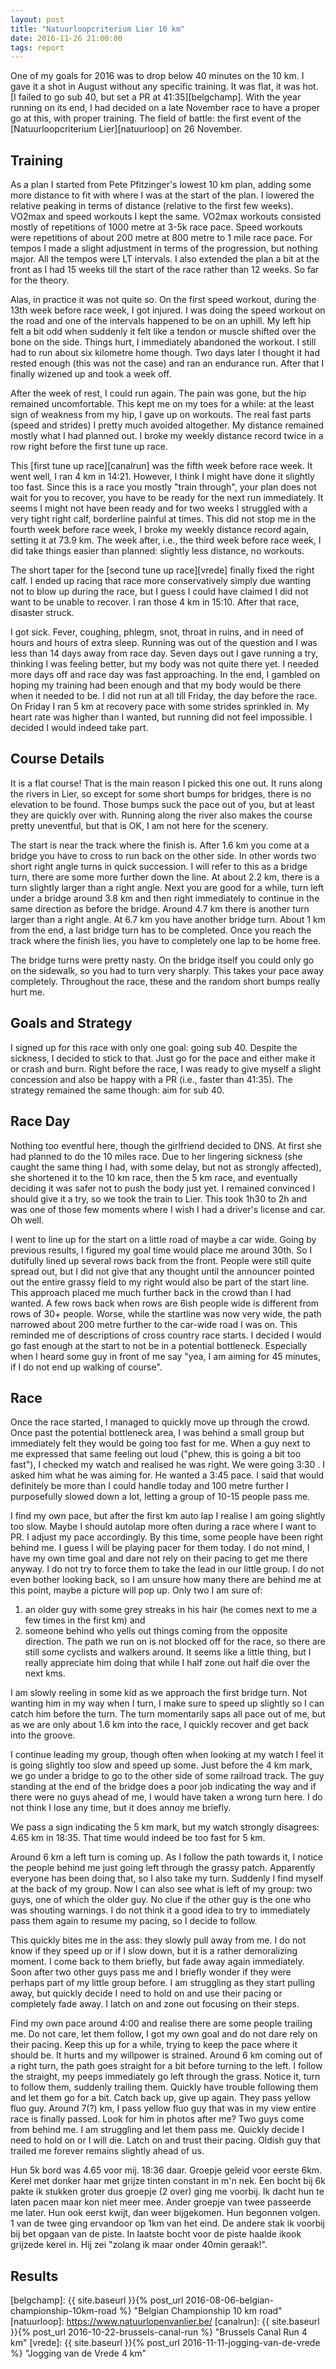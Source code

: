 ```yaml
---
layout: post
title: "Natuurloopcriterium Lier 10 km"
date: 2016-11-26 21:00:00
tags: report
---
```


One of my goals for 2016 was to drop below 40 minutes on the 10 km. I gave it a
shot in August without any specific training. It was flat, it was hot. [I
failed to go sub 40, but set a PR at 41:35][belgchamp]. With the year running
on its end, I had decided on a late November race to have a proper go at this,
with proper training. The field of battle: the first event of the
[Natuurloopcriterium Lier][natuurloop] on 26 November.

## Training

As a plan I started from Pete Pfitzinger's lowest 10 km plan, adding some more
distance to fit with where I was at the start of the plan. I lowered the
relative peaking in terms of distance (relative to the first few weeks).
VO2max and speed workouts I kept the same. VO2max workouts consisted mostly of
repetitions of 1000 metre at 3-5k race pace. Speed workouts were repetitions of
about 200 metre at 800 metre to 1 mile race pace. For tempos I made a slight
adjustment in terms of the progression, but nothing major. All the tempos were
LT intervals. I also extended the plan a bit at the front as I had 15 weeks
till the start of the race rather than 12 weeks. So far for the theory.

Alas, in practice it was not quite so. On the first speed workout, during the
13th week before race week, I got injured.  I was doing the speed workout on
the road and one of the intervals happened to be on an uphill. My left hip felt
a bit odd when suddenly it felt like a tendon or muscle shifted over the bone
on the side. Things hurt, I immediately abandoned the workout. I still had to
run about six kilometre home though.  Two days later I thought it had rested
enough (this was not the case) and ran an endurance run. After that I finally
wizened up and took a week off.

After the week of rest, I could run again. The pain was gone, but the hip
remained uncomfortable. This kept me on my toes for a while: at the least sign
of weakness from my hip, I gave up on workouts. The real fast parts (speed and
strides) I pretty much avoided altogether. My distance remained mostly what I
had planned out.  I broke my weekly distance record twice in a row right before
the first tune up race.

This [first tune up race][canalrun] was the fifth week before race week. It
went well, I ran 4 km in 14:21. However, I think I might have done it slightly
too fast. Since this is a race you mostly "train through", your plan does not
wait for you to recover, you have to be ready for the next run immediately. It
seems I might not have been ready and for two weeks I struggled with a very
tight right calf, borderline painful at times. This did not stop me in the
fourth week before race week, I broke my weekly distance record again, setting
it at 73.9 km. The week after, i.e., the third week before race week, I did
take things easier than planned: slightly less distance, no workouts.

The short taper for the [second tune up race][vrede] finally fixed the right
calf.  I ended up racing that race more conservatively simply due wanting not
to blow up during the race, but I guess I could have claimed I did not want to
be unable to recover. I ran those 4 km in 15:10. After that race, disaster
struck.

I got sick. Fever, coughing, phlegm, snot, throat in ruins, and in need of
hours and hours of extra sleep. Running was out of the question and I was less
than 14 days away from race day. Seven days out I gave running a try, thinking
I was feeling better, but my body was not quite there yet. I needed more days
off and race day was fast approaching. In the end, I gambled on hoping my
training had been enough and that my body would be there when it needed to be.
I did not run at all till Friday, the day before the race. On Friday I ran 5 km
at recovery pace with some strides sprinkled in. My heart rate was higher than
I wanted, but running did not feel impossible.  I decided I would indeed take
part.

## Course Details

It is a flat course! That is the main reason I picked this one out. It runs
along the rivers in Lier, so except for some short bumps for bridges, there is
no elevation to be found. Those bumps suck the pace out of you, but at least
they are quickly over with. Running along the river also makes the course
pretty uneventful, but that is OK, I am not here for the scenery.

The start is near the track where the finish is. After 1.6 km you come at a
bridge you have to cross to run back on the other side.  In other words two
short right angle turns in quick succession. I will refer to this as a bridge
turn, there are some more further down the line. At about 2.2 km, there is a
turn slightly larger than a right angle.  Next you are good for a while, turn
left under a bridge around 3.8 km and then right immediately to continue in the
same direction as before the bridge.  Around 4.7 km there is another turn
larger than a right angle. At 6.7 km you have another bridge turn. About 1 km
from the end, a last bridge turn has to be completed. Once you reach the track
where the finish lies, you have to completely one lap to be home free.

The bridge turns were pretty nasty. On the bridge itself you could only go on
the sidewalk, so you had to turn very sharply. This takes your pace away
completely.  Throughout the race, these and the random short bumps really hurt
me.

## Goals and Strategy

I signed up for this race with only one goal: going sub 40. Despite the
sickness, I decided to stick to that. Just go for the pace and either make it
or crash and burn. Right before the race, I was ready to give myself a slight
concession and also be happy with a PR (i.e., faster than 41:35). The strategy
remained the same though: aim for sub 40.

## Race Day

Nothing too eventful here, though the girlfriend decided to DNS. At first she
had planned to do the 10 miles race. Due to her lingering sickness (she caught
the same thing I had, with some delay, but not as strongly affected), she
shortened it to the 10 km race, then the 5 km race, and eventually deciding it
was safer not to push the body just yet. I remained convinced I should give it
a try, so we took the train to Lier. This took 1h30 to 2h and was one of those
few moments where I wish I had a driver's license and car. Oh well.

I went to line up for the start on a little road of maybe a car wide. Going by
previous results, I figured my goal time would place me around 30th. So I
dutifully lined up several rows back from the front. People were still quite
spread out, but I did not give that any thought until the announcer pointed out
the entire grassy field to my right would also be part of the start line.  This
approach placed me much further back in the crowd than I had wanted. A few rows
back when rows are 6ish people wide is different from rows of 30+ people.
Worse, while the startline was now very wide, the path narrowed about 200 metre
further to the car-wide road I was on. This reminded me of descriptions of
cross country race starts. I decided I would go fast enough at the start to not
be in a potential bottleneck. Especially when I heard some guy in front of me
say "yea, I am aiming for 45 minutes, if I do not end up walking of course".

## Race

Once the race started, I managed to quickly move up through the crowd. Once
past the potential bottleneck area, I was behind a small group but immediately
felt they would be going too fast for me. When a guy next to me expressed that
same feeling out loud ("phew, this is going a bit too fast"), I checked my
watch and realised he was right.  We were going 3:30 <!-- TODO CHECK THIS PACE,
INSERT TINA PICTURE? -->. I asked him what he was aiming for. He wanted a 3:45
pace. I said that would definitely be more than I could handle today and 100
metre further I purposefully slowed down a lot, letting a group of 10-15 people
pass me.

I find my own pace, but after the first km auto lap I realise I am going
slightly too slow. Maybe I should autolap more often during a race where I want
to PR. I adjust my pace accordingly. By this time, some people have been right
behind me. I guess I will be playing pacer for them today. I do not mind, I
have my own time goal and dare not rely on their pacing to get me there anyway.
I do not try to force them to take the lead in our little group. I do not even
bother looking back, so I am unsure how many there are behind me at this point,
maybe a picture will pop up. Only two I am sure of:

1. an older guy with some grey streaks in his hair (he comes next to me a few
   times in the first km) and
2. someone behind who yells out things coming from the opposite direction. The
   path we run on is not blocked off for the race, so there are still some
   cyclists and walkers around. It seems like a little thing, but I really
   appreciate him doing that while I half zone out half die over the next kms.

I am slowly reeling in some kid as we approach the first bridge turn. Not
wanting him in my way when I turn, I make sure to speed up slightly so I can
catch him before the turn.  The turn momentarily saps all pace out of me, but
as we are only about 1.6 km into the race, I quickly recover and get back into
the groove.

I continue leading my group, though often when looking at my watch I feel it is
going slightly too slow and speed up some. Just before the 4 km mark, we go
under a bridge to go to the other side of some railroad track. The guy standing
at the end of the bridge does a poor job indicating the way and if there were
no guys ahead of me, I would have taken a wrong turn here. I do not think I
lose any time, but it does annoy me briefly.

We pass a sign indicating the 5 km mark, but my watch strongly disagrees: 4.65
km in 18:35. That time would indeed be too fast for 5 km.

Around 6 km a left turn is coming up. As I follow the path towards it, I notice
the people behind me just going left through the grassy patch. Apparently
everyone has been doing that, so I also take my turn. Suddenly I find myself at
the back of my group. Now I can also see what is left of my group: two guys,
one of which the older guy. No clue if the other guy is the one who was
shouting warnings. I do not think it a good idea to try to immediately pass
them again to resume my pacing, so I decide to follow.

This quickly bites me in the ass: they slowly pull away from me. I do not know
if they speed up or if I slow down, but it is a rather demoralizing moment. I
come back to them briefly, but fade away again immediately. Soon after two
other guys pass me and I briefly wonder if they were perhaps part of my little
group before. I am struggling as they start pulling away, but quickly decide I
need to hold on and use their pacing or completely fade away. I latch on and
zone out focusing on their steps.

Find my own pace around 4:00 and realise there are some people trailing me.
Do not care, let them follow, I got my own goal and do not dare rely on their pacing.
Keep this up for a while, trying to keep the pace where it should be.
It hurts and my willpower is strained.
Around 6 km coming out of a right turn, the path goes straight for a bit before turning to the left.
I follow the straight, my peeps immediately go left through the grass.
Notice it, turn to follow them, suddenly trailing them. Quickly have trouble following them and let them go for a bit.
Catch back up, give up again. They pass yellow fluo guy.
Around 7(?) km, I pass yellow fluo guy that was in my view entire race is finally passed. Look for him in photos after me?
Two guys come from behind me. I am struggling and let them pass me.
Quickly decide I need to hold on or I will die.
Latch on and trust their pacing.
Oldish guy that trailed me forever remains slightly ahead of us.

<!-- See also google keep -->

Hun 5k bord was 4.65 voor mij. 18:36 daar.  Groepje geleid voor eerste 6km.
Kerel met donker haar met grijze tinten constant in m'n nek. Een bocht bij 6k
pakte ik stukken groter dus groepje (2 over) ging me voorbij. Ik dacht hun te
laten pacen maar kon niet meer mee. Ander groepje van twee passeerde me later.
Hun ook eerst kwijt, dan weer bijgekomen. Hun begonnen volgen. 1 van de twee
ging ervandoor op 1km van het eind. De andere stak ik voorbij bij bet opgaan
van de piste. In laatste bocht voor de piste haalde ikook grijzede kerel in.
Hij zei "zolang ik maar onder 40min geraak!".

## Results

[belgchamp]: {{ site.baseurl }}{% post_url 2016-08-06-belgian-championship-10km-road %} "Belgian Championship 10 km road"
[natuurloop]: https://www.natuurlopenvanlier.be/
[canalrun]: {{ site.baseurl }}{% post_url 2016-10-22-brussels-canal-run %} "Brussels Canal Run 4 km"
[vrede]: {{ site.baseurl }}{% post_url 2016-11-11-jogging-van-de-vrede %} "Jogging van de Vrede 4 km"
